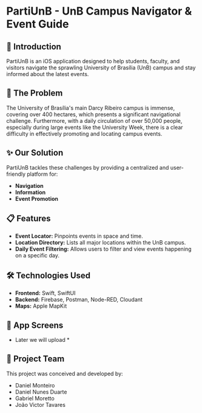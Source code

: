 # PartiUnB - UnB Campus Navigator & Event Guide

## 🚀 Introduction

PartiUnB is an iOS application designed to help students, faculty, and visitors navigate the sprawling University of Brasília (UnB) campus and stay informed about the latest events.

## 🎯 The Problem

The University of Brasília's main Darcy Ribeiro campus is immense, covering over 400 hectares, which presents a significant navigational challenge. Furthermore, with a daily circulation of over 50,000 people, especially during large events like the University Week, there is a clear difficulty in effectively promoting and locating campus events.

## ✨ Our Solution

PartiUnB tackles these challenges by providing a centralized and user-friendly platform for:

* **Navigation**
* **Information**
* **Event Promotion**

## 📋 Features

* **Event Locator:** Pinpoints events in space and time.
* **Location Directory:** Lists all major locations within the UnB campus.
* **Daily Event Filtering:** Allows users to filter and view events happening on a specific day.

## 🛠️ Technologies Used

* **Frontend:** Swift, SwiftUI
* **Backend:** Firebase, Postman, Node-RED, Cloudant
* **Maps:** Apple MapKit

## 📱 App Screens

* Later we will upload *

## 👥 Project Team

This project was conceived and developed by:

* Daniel Monteiro
* Daniel Nunes Duarte
* Gabriel Moretto
* João Victor Tavares
